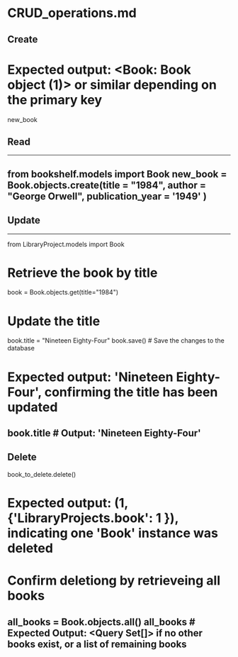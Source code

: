 # CRUD_operations.md
## Create 

# Expected output: <Book: Book object (1)> or similar depending on the primary key
new_book

## Read 
---
from bookshelf.models import Book
new_book = Book.objects.create(title = "1984", author = "George Orwell", publication_year = '1949' )
---

## Update


---
from LibraryProject.models import Book

# Retrieve the book by title
book = Book.objects.get(title="1984")

# Update the title
book.title = "Nineteen Eighty-Four"
book.save() # Save the changes to the database

# Expected output: 'Nineteen Eighty-Four', confirming the title has been updated
book.title # Output: 'Nineteen Eighty-Four'
--- 


## Delete 
book_to_delete.delete()

# Expected output: (1, {'LibraryProjects.book': 1 }), indicating one 'Book' instance was deleted

# Confirm deletiong by retrieveing all books

all_books = Book.objects.all()
all_books # Expected Output: <Query Set[]> if no other books exist, or a list of remaining books
---